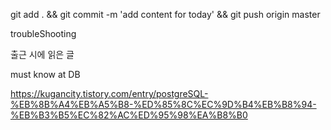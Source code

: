 git add . && git commit -m 'add content for today' && git push origin master

troubleShooting


출근 시에 읽은 글 

must know 
at DB 

https://kugancity.tistory.com/entry/postgreSQL-%EB%8B%A4%EB%A5%B8-%ED%85%8C%EC%9D%B4%EB%B8%94-%EB%B3%B5%EC%82%AC%ED%95%98%EA%B8%B0